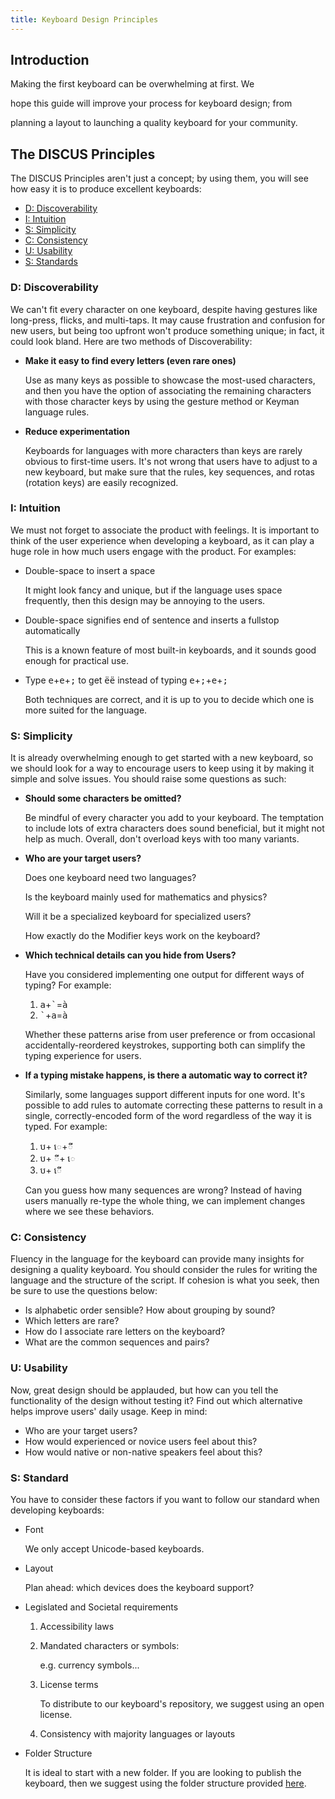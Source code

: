 ```yaml
---
title: Keyboard Design Principles
---
```


## Introduction

Making the first keyboard can be overwhelming at first. We

hope this guide will improve your process for keyboard design; from

planning a layout to launching a quality keyboard for your community.

## The DISCUS Principles

The DISCUS Principles aren't just a concept; by using them, you will see
how easy it is to produce excellent keyboards:

* [D: Discoverability](#toc-d-discoverability)
* [I: Intuition](#toc-i-intuition)
* [S: Simplicity](#toc-s-simplicity)
* [C: Consistency](#toc-c-consistency)
* [U: Usability](#toc-u-usability)
* [S: Standards](#toc-s-standards)

### D: Discoverability

We can't fit every character on one keyboard, despite having
gestures like long-press, flicks, and multi-taps. It may cause frustration
and confusion for new users, but being too upfront won't produce
something unique; in fact, it could look bland. Here are two methods of
Discoverability:

-   **Make it easy to find every letters (even rare ones)**

    Use as many keys as possible to showcase the most-used characters, and then you have the option of associating the remaining characters with those character keys by using the gesture method or Keyman language rules.

-   **Reduce experimentation**

    Keyboards for languages with more characters than keys are rarely obvious to first-time users. It's not wrong that users have to adjust to a new keyboard, but make sure that the rules, key sequences, and rotas (rotation keys) are easily recognized.

### I: Intuition

We must not forget to associate the product with feelings. It is important to think of the user experience when developing a keyboard, as it can play a huge role in how much users engage with the product. For examples:

-   Double-space to insert a space

    It might look fancy and unique, but if the language uses space frequently, then this design may be annoying to the users.

-   Double-space signifies end of sentence and inserts a fullstop automatically

    This is a known feature of most built-in keyboards, and it sounds good enough for practical use.

-   Type
    <kbd>e</kbd>+<kbd>e</kbd>+<kbd>;</kbd>
    to get <kbd>ëë</kbd> instead of typing
    <kbd>e</kbd>+<kbd>;</kbd>+<kbd>e</kbd>+<kbd>;</kbd>

    Both techniques are correct, and it is up to you to decide which one is more suited for the language.

### S: Simplicity

It is already overwhelming enough to get started with a new keyboard, so we should look for a way to encourage users to keep using it by making it simple and solve issues. You should raise some questions as such:

-   **Should some characters be omitted?**  


    Be mindful of every character you add to your keyboard. The temptation to include lots of extra characters does sound beneficial, but it might not help as much. Overall, don't overload keys with too many variants.

-   **Who are your target users?**  


    Does one keyboard need two languages?

    Is the keyboard mainly used for mathematics and physics?

    Will it be a specialized keyboard for specialized users?

    How exactly do the Modifier keys work on the keyboard?

-   **Which technical details can you hide from Users?**  

    Have you considered implementing one output for different ways of typing? For example:

    1.  <kbd>a</kbd>+<kbd>\`</kbd>=<kbd>à</kbd>
    2.  <kbd>\`</kbd>+<kbd>a</kbd>=<kbd>à</kbd>

    Whether these patterns arise from user preference or from occasional accidentally-reordered keystrokes, supporting both can simplify the typing experience for users.

-   **If a typing mistake happens, is there a automatic way to correct it?**  

    Similarly, some languages support different inputs for one word.  It's possible to add rules to automate correcting these patterns to result in a single, correctly-encoded form of the word regardless of the way it is typed. For example:

    1.  <kbd>ប</kbd>+<kbd>
        េ</kbd>+<kbd>ី</kbd>
    2.  <kbd>ប</kbd>+<kbd>
        ី</kbd>+<kbd> េ</kbd>
    3.  <kbd>ប</kbd>+<kbd> េី</kbd>

    Can you guess how many sequences are wrong? Instead of having users manually re-type the whole thing, we can implement changes where we see these behaviors.

### C: Consistency

Fluency in the language for the keyboard can provide many insights for designing a quality keyboard. You should consider the rules for writing the language and the structure of the script. If cohesion is what you seek, then be sure to use the questions below:


-   Is alphabetic order sensible? How about grouping by sound?
-   Which letters are rare?
-   How do I associate rare letters on the keyboard?
-   What are the common sequences and pairs?

### U: Usability

Now, great design should be applauded, but how can you tell the functionality of the design without testing it? Find out which alternative helps improve users' daily usage. Keep in mind:

-   Who are your target users?
-   How would experienced or novice users feel about this?
-   How would native or non-native speakers feel about this?

### S: Standard

You have to consider these factors if you want to follow our standard when developing keyboards:

-   Font

    We only accept Unicode-based keyboards.

-   Layout

    Plan ahead: which devices does the keyboard support?

-   Legislated and Societal requirements
    1.  Accessibility laws

    2.  Mandated characters or symbols:

        e.g. currency symbols...

    3.  License terms

        To distribute to our keyboard's repository, we suggest using an open license.

    4.  Consistency with majority languages or layouts

-   Folder Structure

    It is ideal to start with a new folder. If you are looking to publish the keyboard, then we suggest using the folder structure provided [here](https://help.keyman.com/developer/keyboards/advanced/).
